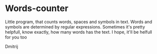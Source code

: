 # Words-counter
Little program, that counts words, spaces and symbols in text. Words and symbols are determined by regular expressions. Sometimes it's pretty helpfull, know exactly, how many words has the text. I hope, it'll be helfull for you too

Dmitrij
